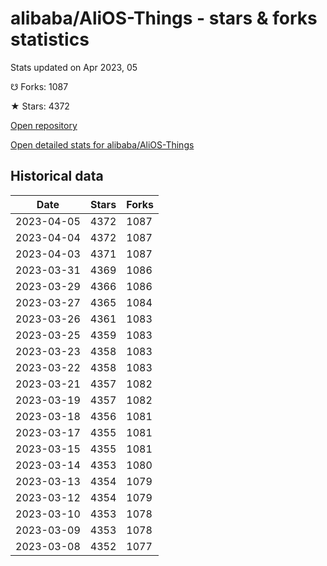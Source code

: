 # alibaba/AliOS-Things - stars & forks statistics

Stats updated on Apr 2023, 05

☋ Forks: 1087

★ Stars: 4372

[Open repository](https://github.com/alibaba/AliOS-Things)

[Open detailed stats for alibaba/AliOS-Things](https://reviewgithub.com/rep/alibaba/AliOS-Things)

## Historical data
| Date | Stars | Forks |
|------|-------|-------|
| 2023-04-05 | 4372 | 1087 | 
| 2023-04-04 | 4372 | 1087 | 
| 2023-04-03 | 4371 | 1087 | 
| 2023-03-31 | 4369 | 1086 | 
| 2023-03-29 | 4366 | 1086 | 
| 2023-03-27 | 4365 | 1084 | 
| 2023-03-26 | 4361 | 1083 | 
| 2023-03-25 | 4359 | 1083 | 
| 2023-03-23 | 4358 | 1083 | 
| 2023-03-22 | 4358 | 1083 | 
| 2023-03-21 | 4357 | 1082 | 
| 2023-03-19 | 4357 | 1082 | 
| 2023-03-18 | 4356 | 1081 | 
| 2023-03-17 | 4355 | 1081 | 
| 2023-03-15 | 4355 | 1081 | 
| 2023-03-14 | 4353 | 1080 | 
| 2023-03-13 | 4354 | 1079 | 
| 2023-03-12 | 4354 | 1079 | 
| 2023-03-10 | 4353 | 1078 | 
| 2023-03-09 | 4353 | 1078 | 
| 2023-03-08 | 4352 | 1077 | 

